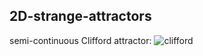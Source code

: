 ## 2D-strange-attractors


semi-continuous Clifford attractor:
![clifford](https://blbadger.github.io/clifford_attractor/semiclifford_vid1.gif)

